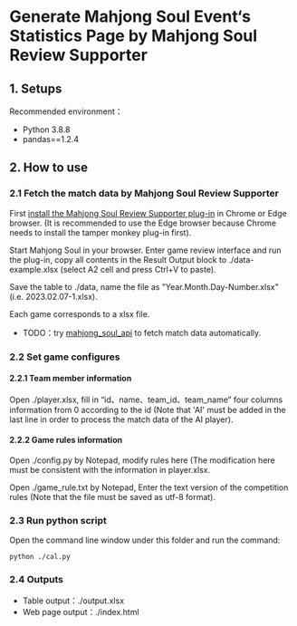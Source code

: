 # Generate Mahjong Soul Event‘s Statistics Page by Mahjong Soul Review Supporter

## 1. Setups

Recommended environment：

- Python 3.8.8
- pandas==1.2.4

## 2. How to use

### 2.1 Fetch the match data by Mahjong Soul Review Supporter

First [install the Mahjong Soul Review Supporter plug-in](https://www.bilibili.com/read/cv17873540) in Chrome or Edge browser. (It is recommended to use the Edge browser because Chrome needs to install the tamper monkey plug-in first).

Start Mahjong Soul in your browser. Enter game review interface and run the plug-in, copy all contents in the Result Output block to ./data-example.xlsx (select A2 cell and press Ctrl+V to paste).

Save the table to ./data, name the file as "Year.Month.Day-Number.xlsx" (i.e. 2023.02.07-1.xlsx).

Each game corresponds to a xlsx file.

- TODO：try [mahjong_soul_api](https://github.com/MahjongRepository/mahjong_soul_api) to fetch match data automatically.

### 2.2 Set game configures

#### 2.2.1 Team member information

Open ./player.xlsx, fill in “id、name、team_id、team_name” four columns information from 0 according to the id (Note that 'AI' must be added in the last line in order to process the match data of the AI player).

#### 2.2.2 Game rules information

Open ./config.py by Notepad, modify rules here (The modification here must be consistent with the information in player.xlsx.

Open ./game_rule.txt by Notepad, Enter the text version of the competition rules (Note that the file must be saved as utf-8 format).

### 2.3 Run python script

Open the command line window under this folder and run the command:

```
python ./cal.py
```

### 2.4 Outputs

- Table output：./output.xlsx
- Web page output：./index.html

